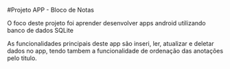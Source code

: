 #Projeto APP - Bloco de Notas

O foco deste projeto foi aprender desenvolver apps android utilizando banco de dados SQLite

As funcionalidades principais deste app são inseri, ler, atualizar e deletar dados no app,
tendo tambem a funcionalidade de ordenação das anotações pelo titulo.
